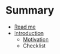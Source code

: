 # Summary

* [Read me](README.md)
* [Introduction](docs/introduction.md)
   * [Motivation](docs/introduction/motivation.md)
   * Checklist

